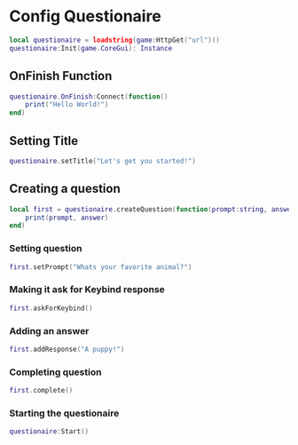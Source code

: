 # Config Questionaire
```lua
local questionaire = loadstring(game:HttpGet("url")()
questionaire:Init(game.CoreGui): Instance

```
## OnFinish Function
```lua
questionaire.OnFinish:Connect(function()
    print("Hello World!")
end)
```
## Setting Title
```lua
questionaire.setTitle("Let's get you started!")
```
## Creating a question
```lua
local first = questionaire.createQuestion(function(prompt:string, answer:string)
    print(prompt, answer)
end)
```
### Setting question
```lua
first.setPrompt("Whats your favorite animal?")
```
### Making it ask for Keybind response
```lua
first.askForKeybind()
```
### Adding an answer
```lua
first.addResponse("A puppy!")
```
### Completing question
```lua
first.complete()
```
### Starting the questionaire
```lua
questionaire:Start()
```
